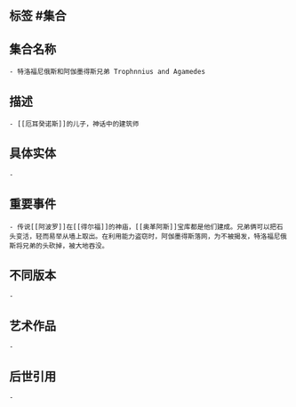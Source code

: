 ## 标签  #集合
## 集合名称
	- 特洛福尼俄斯和阿伽墨得斯兄弟 Trophnnius and Agamedes
## 描述
	- [[厄耳癸诺斯]]的儿子，神话中的建筑师
## 具体实体
	-
## 重要事件
	- 传说[[阿波罗]]在[[得尔福]]的神庙，[[奥革阿斯]]宝库都是他们建成。兄弟俩可以把石头变活，轻而易举从墙上取出。在利用能力盗窃时，阿伽墨得斯落网，为不被揭发，特洛福尼俄斯将兄弟的头砍掉，被大地吞没。
## 不同版本
	-
## 艺术作品
	-
## 后世引用
	-
